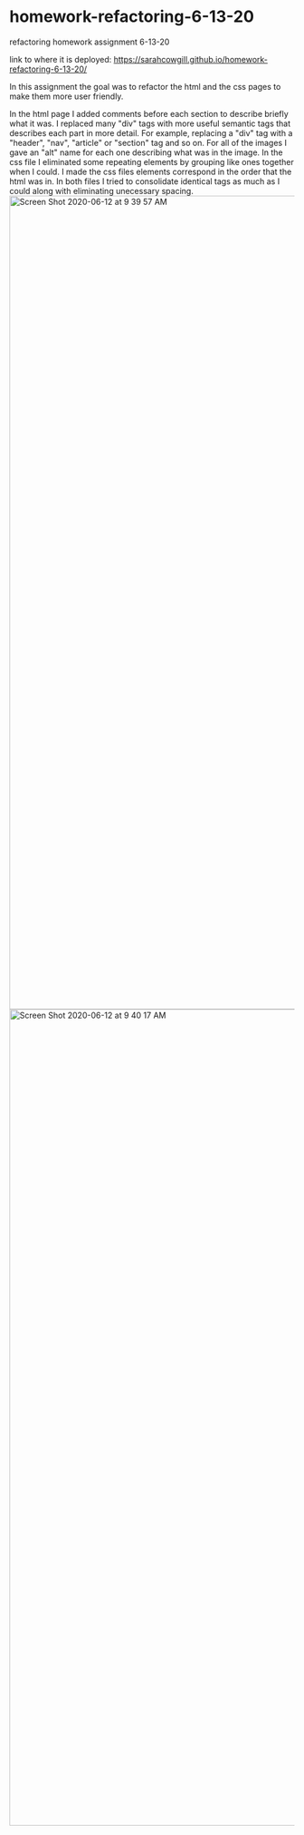 # homework-refactoring-6-13-20
refactoring homework assignment 6-13-20

link to where it is deployed: https://sarahcowgill.github.io/homework-refactoring-6-13-20/

  In this assignment the goal was to refactor the html and the css pages to make them more user friendly. 
  
  In the html page I added comments before each section to describe briefly what it was.  I replaced many "div" tags with more useful semantic tags that describes each part in more detail. For example, replacing a "div" tag with a "header", "nav", "article" or "section" tag and so on. For all of the images I gave an "alt" name for each one describing what was in the image. 
  In the css file I eliminated some repeating elements by grouping like ones together when I could. I made the css files elements correspond in the order that the html was in. In both files I tried to consolidate identical tags as much as I could along with eliminating unecessary spacing. 
<img width="1435" alt="Screen Shot 2020-06-12 at 9 39 57 AM" src="https://user-images.githubusercontent.com/63895638/84584322-c1302600-adb7-11ea-972b-7f5f38514549.png">
<img width="1440" alt="Screen Shot 2020-06-12 at 9 40 17 AM" src="https://user-images.githubusercontent.com/63895638/84584326-cbeabb00-adb7-11ea-8315-2559e469a3c7.png">
